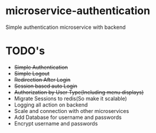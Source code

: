 # microservice-authentication
Simple authentication microservice with backend
# TODO's
- ~~Simple Authentication~~
- ~~Simple Logout~~
- ~~Redirection After Login~~
- ~~Session based auto Login~~
- ~~Authorization by User Type(Including menu displays)~~
- Migrate Sessions to redis(So make it scalable)
- Logging all action on backend
- Scale and connection with other microservices
- Add Database for username and passwords
- Encrypt username and passwords